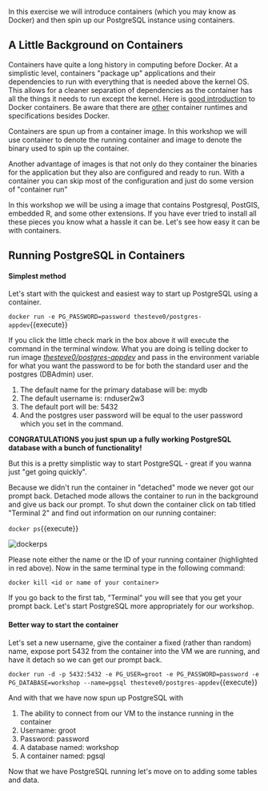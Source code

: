 In this exercise we will introduce containers (which you may know as Docker) and then spin up our PostgreSQL instance 
using containers. 

## A Little Background on Containers

Containers have quite a long history in computing before Docker. At a simplistic level, containers "package up" applications
and their dependencies to run with everything that is needed above the kernel OS. This allows for a cleaner separation 
of dependencies as the container has all the things it needs to run except the kernel. Here is 
[good introduction](https://medium.freecodecamp.org/a-beginner-friendly-introduction-to-containers-vms-and-docker-79a9e3e119b) 
to Docker containers. Be aware that there are [other](https://containerd.io/) container runtimes and specifications besides
Docker.

Containers are spun up from a container image. In this workshop we will use container to denote the running container 
and image to denote the binary used to spin up the container.

Another advantage of images is that not only do they container the binaries for the application but they also are configured 
and ready to run. With a container you can skip most of the configuration and just do some version of "container run"  

In this workshop we will be using a image that contains Postgresql, PostGIS, embedded R, and some other extensions. If 
you have ever tried to install all these pieces you know what a hassle it can be. Let's see how easy it can be with containers. 

## Running PostgreSQL in Containers

#### Simplest method

Let's start with the quickest and easiest way to start up PostgreSQL using a container.

`docker run -e PG_PASSWORD=password thesteve0/postgres-appdev`{{execute}}

If you click the little check mark in the box above it will execute the command in the terminal window. 
What you are doing is telling docker to run image 
[_thesteve0/postgres-appdev_](https://cloud.docker.com/u/thesteve0/repository/docker/thesteve0/postgres-appdev) and pass 
in the environment variable for what you want the password to be for both the standard user and the postgres (DBAdmin) user. 

1. The default name for the primary database will be: mydb
1. The default username is: rnduser2w3
1. The default port will be: 5432
1. And the postgres user password will be equal to the user password which you set in the command.

**CONGRATULATIONS you just spun up a fully working PostgreSQL database with a bunch of functionality!**  

But this is a pretty simplistic way to start PostgreSQL - great if you wanna just "get going quickly". 

Because we didn't run the container in "detached" mode we never got our prompt back. Detached mode allows the container 
to run in the background and give us back our prompt. To shut down the container click on tab  titled "Terminal 2" and 
find out information on our running container:

`docker ps`{{execute}}
    
![dockerps](/crunchy-katacoda/scenarios/appdev-wkshp/assets/docker_ps.jpg)

Please note either the name or the ID of your running container (highlighted in red above). Now in the same terminal type 
in the following command:     

`docker kill <id or name of your container>`
    
If you go back to the first tab, "Terminal" you will see that you get your prompt back. Let's start PostgreSQL more 
appropriately for our workshop. 

#### Better way to start the container

Let's set a new username, give the container a fixed (rather than random) name, expose port 5432 from the container 
into the VM we are running, and have it detach so we can get our prompt back. 

`docker run -d -p 5432:5432 -e PG_USER=groot -e PG_PASSWORD=password -e PG_DATABASE=workshop --name=pgsql thesteve0/postgres-appdev`{{execute}}
    
And with that we have now spun up PostgreSQL with
1. The ability to connect from our VM to the instance running in the container
1. Username: groot
1. Password: password
1. A database named: workshop
1. A container named: pgsql

Now that we have PostgreSQL running let's move on to adding some tables and data.

